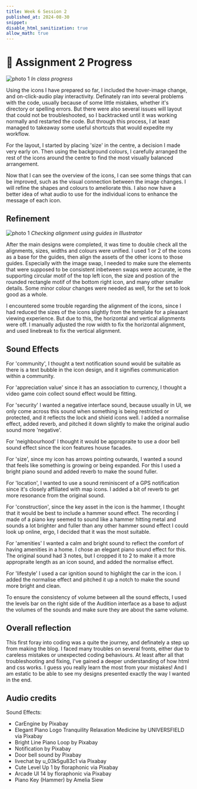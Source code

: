 ```yaml
---
title: Week 6 Session 2
published_at: 2024-08-30
snippet: 
disable_html_sanitization: true
allow_math: true
---
```

# :page_with_curl: Assignment 2 Progress

![photo 1](photos/28.png)
*In class progress*

Using the icons I have prepared so far, I included the hover-image change, and on-click-audio play interactivity. Definately ran into several problems with the code, usually because of some little mistakes, whether it's directory or spelling errors. But there were also several issues will layout that could not be troubleshooted, so I backtracked until it was working normally and restarted the code. But through this process, I at least managed to takeaway some useful shortcuts that would expedite my workflow.

For the layout, I started by placing 'size' in the centre, a decision I made very early on. Then using the background colours, I carefully arranged the rest of the icons around the centre to find the most visually balanced arrangement.

Now that I can see the overview of the icons, I can see some things that can be improved, such as the visual connection between the image changes. I will refine the shapes and colours to ameliorate this. I also now have a better idea of what audio to use for the individual icons to enhance the message of each icon.

## Refinement

![photo 1](photos/31.png)
*Checking alignment using guides in Illustrator*

After the main designs were completed, it was time to double check all the alignments, sizes, widths and colours were unified. I used 1 or 2 of the icons as a base for the guides, then align the assets of the other icons to those guides. Especially with the image swap, I needed to make sure the elements that were supposed to be consistent inbetween swaps were accurate, ie the supporting circular motif of the top left icon, the size and postion of the rounded rectangle motif of the bottom right icon, and many other smaller details. Some minor colour changes were needed as well, for the set to look good as a whole.

I encountered some trouble regarding the alignment of the icons, since I had reduced the sizes of the icons slightly from the template for a pleasant viewing experience. But due to this, the horizontal and vertical alignments were off. I manually adjusted the row width to fix the horizontal alignment, and used linebreak to fix the vertical alignment. 

## Sound Effects

For 'community', I thought a text notification sound would be suitable as there is a text bubble in the icon design, and it signifies communication within a community.

For 'appreciation value' since it has an association to currency, I thought a video game coin collect sound effect would be fitting.

For 'security' I wanted a negative interface sound, because usually in UI, we only come across this sound when something is being restricted or protected, and it reflects the lock and shield icons well. I added a normalise effect, added reverb, and pitched it down slightly to make the original audio sound more 'negative'.

For 'neighbourhood' I thought it would be appropraite to use a door bell sound effect since the icon features house facades.

For 'size', since my icon has arrows pointing outwards, I wanted a sound that feels like something is growing or being expanded. For this I used a bright piano sound and added reverb to make the sound fuller.

For 'location', I wanted to use a sound reminiscent of a GPS notification since it's closely affiliated with map icons. I added a bit of reverb to get more resonance from the original sound.

For 'construction', since the key asset in the icon is the hammer, I thought that it would be best to include a hammer sound effect. The recording I made of a piano key seemed to sound like a hammer hitting metal and sounds a lot brighter and fuller than any other hammer sound effect I could look up online, ergo, I decided that it was the most suitable.

For 'amenities' I wanted a calm and bright sound to reflect the comfort of having amenities in a home. I chose an elegant piano sound effect for this. The original sound had 3 notes, but I cropped it to 2 to make it a more appropraite length as an icon sound, and added the normalise effect.

For 'lifestyle' I used a car ignition sound to highlight the car in the icon. I added the normalise effect and pitched it up a notch to make the sound more bright and clean.

To ensure the consistency of volume between all the sound effects, I used the levels bar on the right side of the Audition interface as a base to adjust the volumes of the sounds and make sure they are about the same volume.

## Overall reflection
This first foray into coding was a quite the journey, and definately a step up from making the blog. I faced many troubles on several fronts, either due to careless mistakes or unexpected coding behaviours. At least after all that troubleshooting and fixing, I've gained a deeper understanding of how html and css works. I guess you really learn the most from your mistakes! And I am estatic to be able to see my designs presented exactly the way I wanted in the end.

## Audio credits

Sound Effects:
- CarEngine by Pixabay
- Elegant Piano Logo Tranquility Relaxation Medicine by UNIVERSFIELD via Pixabay
- Bright Line Piano Loop by Pixabay
- Notification by Pixabay
- Door bell sound by Pixabay
- livechat by u_03k5gu83c1 via Pixabay
- Cute Level Up 1 by floraphonic via Pixabay
- Arcade UI 14 by floraphonic via Pixabay
- Piano Key (Hammer) by Amelia Siew

